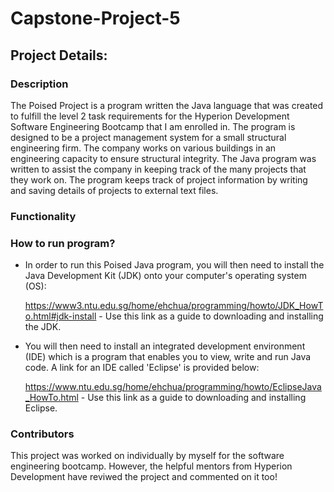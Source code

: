 # Capstone-Project-5
## Project Details: 
### Description
The Poised Project is a program written the Java language that was created to fulfill the level 2 task requirements for the Hyperion Development Software Engineering Bootcamp that I am enrolled in. 
The program is designed to be a project management system for a small structural engineering firm. The company works on various buildings in an engineering capacity to ensure structural integrity. 
The Java program was written to assist the company in keeping track of the many projects that they work on. The program keeps track of project information by writing and saving details of
projects to external text files. 

### Functionality



### How to run program?

* In order to run this Poised Java program, you will then need to install the Java Development Kit (JDK) onto your computer's operating system (OS):

  https://www3.ntu.edu.sg/home/ehchua/programming/howto/JDK_HowTo.html#jdk-install - Use this link as a guide to downloading and installing the JDK.
* You will then need to install an integrated development environment (IDE) which is a program that enables you to view, write and run Java code. A link for an IDE called 'Eclipse' is provided below:

  https://www.ntu.edu.sg/home/ehchua/programming/howto/EclipseJava_HowTo.html - Use this link as a guide to downloading and installing Eclipse.

### Contributors
This project was worked on individually by myself for the software engineering bootcamp. 
However, the helpful mentors from Hyperion Development have reviwed the project and commented on it too!
